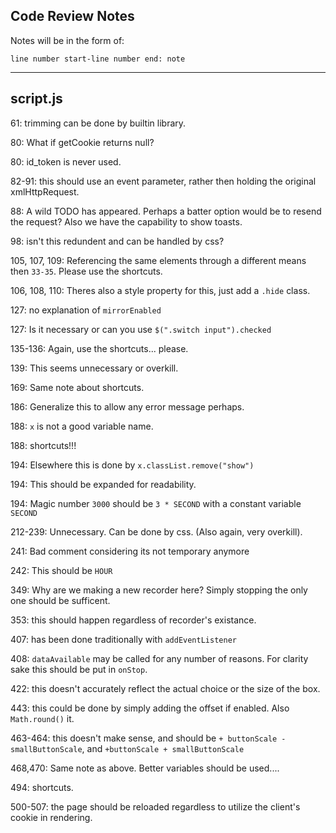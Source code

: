 Code Review Notes
---
Notes will be in the form of:

```
line number start-line number end: note
```

---
script.js
--

61: trimming can be done by builtin library.

80: What if getCookie returns null?

80: id_token is never used.

82-91: this should use an event parameter, rather then holding the original xmlHttpRequest.

88: A wild TODO has appeared. Perhaps a batter option would be to resend the request? Also we have the capability to show toasts. 

98: isn't this redundent and can be handled by css?

105, 107, 109: Referencing the same elements through a different means then `33-35`. Please use the shortcuts.

106, 108, 110: Theres also a style property for this, just add a `.hide` class.

127: no explanation of `mirrorEnabled`

127: Is it necessary or can you use `$(".switch input").checked`

135-136: Again, use the shortcuts... please.

139: This seems unnecessary or overkill.

169: Same note about shortcuts.

186: Generalize this to allow any error message perhaps.

188: `x` is not a good variable name.

188: shortcuts!!!

194: Elsewhere this is done by `x.classList.remove("show")` 

194: This should be expanded for readability. 

194: Magic number `3000` should be `3 * SECOND` with a constant variable `SECOND`

212-239: Unnecessary. Can be done by css. (Also again, very overkill).

241: Bad comment considering its not temporary anymore

242: This should be `HOUR`

349: Why are we making a new recorder here? Simply stopping the only one should be sufficent. 

353: this should happen regardless of recorder's existance. 

407: has been done traditionally with `addEventListener`

408: `dataAvailable` may be called for any number of reasons. For clarity sake this should be put in `onStop`.

422: this doesn't accurately reflect the actual choice or the size of the box.

443: this could be done by simply adding the offset if enabled. Also `Math.round()` it.

463-464: this doesn't make sense, and should be `+ buttonScale - smallButtonScale`, and `+buttonScale + smallButtonScale` 

468,470: Same note as above. Better variables should be used....

494: shortcuts.

500-507: the page should be reloaded regardless to utilize the client's cookie in rendering.